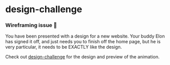 # design-challenge

### Wireframing issue 🚀
You have been presented with a design for a new website. Your buddy Elon has signed it off, and just needs you to finish off the home page, but he is very particular, it needs to be EXACTLY like the design.

Check out [design-challenge](https://github.com/jezinho22/careers-week-coding-challenges/blob/main/design-challenge) for the design and preview of the animation.
